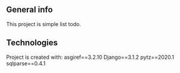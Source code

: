 ## General info
This project is simple list todo.

## Technologies
Project is created with:
asgiref==3.2.10
Django==3.1.2
pytz==2020.1
sqlparse==0.4.1

